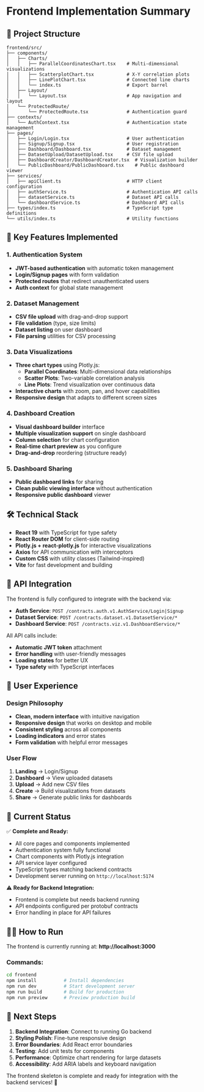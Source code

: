 # Frontend Implementation Summary

## 📁 Project Structure

```
frontend/src/
├── components/
│   ├── Charts/
│   │   ├── ParallelCoordinatesChart.tsx    # Multi-dimensional visualizations
│   │   ├── ScatterplotChart.tsx            # X-Y correlation plots  
│   │   ├── LinePlotChart.tsx               # Connected line charts
│   │   └── index.ts                        # Export barrel
│   ├── Layout/
│   │   └── Layout.tsx                      # App navigation and layout
│   └── ProtectedRoute/
│       └── ProtectedRoute.tsx              # Authentication guard
├── contexts/
│   └── AuthContext.tsx                     # Authentication state management
├── pages/
│   ├── Login/Login.tsx                     # User authentication
│   ├── Signup/Signup.tsx                   # User registration
│   ├── Dashboard/Dashboard.tsx             # Dataset management
│   ├── DatasetUpload/DatasetUpload.tsx     # CSV file upload
│   ├── DashboardCreator/DashboardCreator.tsx  # Visualization builder
│   └── PublicDashboard/PublicDashboard.tsx    # Public dashboard viewer
├── services/
│   ├── apiClient.ts                        # HTTP client configuration
│   ├── authService.ts                      # Authentication API calls
│   ├── datasetService.ts                   # Dataset API calls
│   └── dashboardService.ts                 # Dashboard API calls
├── types/index.ts                          # TypeScript type definitions
└── utils/index.ts                          # Utility functions
```

## 🚀 Key Features Implemented

### 1. Authentication System
- **JWT-based authentication** with automatic token management
- **Login/Signup pages** with form validation
- **Protected routes** that redirect unauthenticated users
- **Auth context** for global state management

### 2. Dataset Management  
- **CSV file upload** with drag-and-drop support
- **File validation** (type, size limits)
- **Dataset listing** on user dashboard
- **File parsing** utilities for CSV processing

### 3. Data Visualizations
- **Three chart types** using Plotly.js:
  - **Parallel Coordinates**: Multi-dimensional data relationships
  - **Scatter Plots**: Two-variable correlation analysis  
  - **Line Plots**: Trend visualization over continuous data
- **Interactive charts** with zoom, pan, and hover capabilities
- **Responsive design** that adapts to different screen sizes

### 4. Dashboard Creation
- **Visual dashboard builder** interface
- **Multiple visualization support** on single dashboard
- **Column selection** for chart configuration
- **Real-time chart preview** as you configure
- **Drag-and-drop** reordering (structure ready)

### 5. Dashboard Sharing
- **Public dashboard links** for sharing
- **Clean public viewing interface** without authentication
- **Responsive public dashboard** viewer

## 🛠 Technical Stack

- **React 19** with TypeScript for type safety
- **React Router DOM** for client-side routing
- **Plotly.js + react-plotly.js** for interactive visualizations
- **Axios** for API communication with interceptors
- **Custom CSS** with utility classes (Tailwind-inspired)
- **Vite** for fast development and building

## 🔗 API Integration

The frontend is fully configured to integrate with the backend via:

- **Auth Service**: `POST /contracts.auth.v1.AuthService/Login|Signup`
- **Dataset Service**: `POST /contracts.dataset.v1.DatasetService/*`
- **Dashboard Service**: `POST /contracts.viz.v1.DashboardService/*`

All API calls include:
- **Automatic JWT token** attachment
- **Error handling** with user-friendly messages
- **Loading states** for better UX
- **Type safety** with TypeScript interfaces

## 🎨 User Experience

### Design Philosophy
- **Clean, modern interface** with intuitive navigation
- **Responsive design** that works on desktop and mobile
- **Consistent styling** across all components
- **Loading indicators** and error states
- **Form validation** with helpful error messages

### User Flow
1. **Landing** → Login/Signup
2. **Dashboard** → View uploaded datasets
3. **Upload** → Add new CSV files
4. **Create** → Build visualizations from datasets
5. **Share** → Generate public links for dashboards

## 🚦 Current Status

✅ **Complete and Ready:**
- All core pages and components implemented
- Authentication system fully functional
- Chart components with Plotly.js integration
- API service layer configured
- TypeScript types matching backend contracts
- Development server running on `http://localhost:5174`

⚠️ **Ready for Backend Integration:**
- Frontend is complete but needs backend running
- API endpoints configured per protobuf contracts
- Error handling in place for API failures

## 🏃‍♂️ How to Run

The frontend is currently running at: **http://localhost:3000**

### Commands:
```bash
cd frontend
npm install          # Install dependencies
npm run dev          # Start development server
npm run build        # Build for production
npm run preview      # Preview production build
```

## 🔄 Next Steps

1. **Backend Integration**: Connect to running Go backend
2. **Styling Polish**: Fine-tune responsive design
3. **Error Boundaries**: Add React error boundaries
4. **Testing**: Add unit tests for components
5. **Performance**: Optimize chart rendering for large datasets
6. **Accessibility**: Add ARIA labels and keyboard navigation

The frontend skeleton is complete and ready for integration with the backend services! 🎉